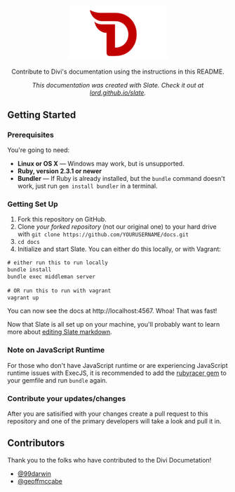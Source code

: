<p align="center">
  <img src="/source/images/logo.png" alt="Divi Docs: Contribute to Divi Development" width="226">
</p>

<p align="center">Contribute to Divi's documentation using the instructions in this README.</p>

<p align="center"><em>This documentation was created with Slate. Check it out at <a href="https://lord.github.io/slate">lord.github.io/slate</a>.</em></p>

Getting Started
------------------------------

### Prerequisites

You're going to need:

 - **Linux or OS X** — Windows may work, but is unsupported.
 - **Ruby, version 2.3.1 or newer**
 - **Bundler** — If Ruby is already installed, but the `bundle` command doesn't work, just run `gem install bundler` in a terminal.

### Getting Set Up

1. Fork this repository on GitHub.
2. Clone *your forked repository* (not our original one) to your hard drive with `git clone https://github.com/YOURUSERNAME/docs.git`
3. `cd docs`
4. Initialize and start Slate. You can either do this locally, or with Vagrant:

```shell
# either run this to run locally
bundle install
bundle exec middleman server

# OR run this to run with vagrant
vagrant up
```

You can now see the docs at http://localhost:4567. Whoa! That was fast!

Now that Slate is all set up on your machine, you'll probably want to learn more about [editing Slate markdown](https://github.com/lord/slate/wiki/Markdown-Syntax).

### Note on JavaScript Runtime

For those who don't have JavaScript runtime or are experiencing JavaScript runtime issues with ExecJS, it is recommended to add the [rubyracer gem](https://github.com/cowboyd/therubyracer) to your gemfile and run `bundle` again.

### Contribute your updates/changes

After you are satisified with your changes create a pull request to this repository and one of the primary developers will take a look and pull it in.

Contributors
--------------------

Thank you to the folks who have contributed to the Divi Documetation!

- [@99darwin](https://github.com/99darwin) 
- [@geoffmccabe](https://github.com/geoffmccabe)